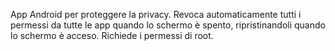 App Android per proteggere la privacy. Revoca automaticamente tutti i permessi da tutte le app quando lo schermo è spento, ripristinandoli quando lo schermo è acceso. Richiede i permessi di root.